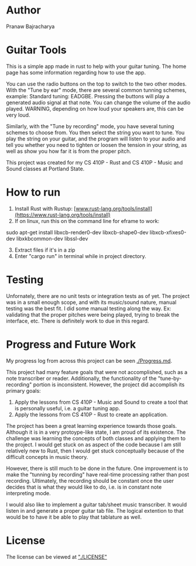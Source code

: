 # Author

Pranaw Bajracharya

# Guitar Tools

This is a simple app made in rust to help with your guitar tuning. The home page has some information regarding how to use the app.

You can use the radio buttons on the top to switch to the two other modes. With the "Tune by ear" mode, there are several common tunning schemes, example: Standard tuning: EADGBE. Pressing the buttons will play a generated audio signal at that note. You can change the volume of the audio played. WARNING, depending on how loud your speakers are, this can be very loud.

Similarly, with the "Tune by recording" mode, you have several tuning schemes to choose from. You then select the string you want to tune. You play the string on your guitar, and the program will listen to your audio and tell you whether you need to tighten or loosen the tension in your string, as well as show you how far it is from the proper pitch.

This project was created for my CS 410P - Rust and CS 410P - Music and Sound classes at Portland State.

# How to run

1. Install Rust with Rustup: [www.rust-lang.org/tools/install](https://www.rust-lang.org/tools/install)
2. If on linux, run this on the command line for eframe to work:

sudo apt-get install libxcb-render0-dev libxcb-shape0-dev libxcb-xfixes0-dev libxkbcommon-dev libssl-dev

3. Extract files if it's in a zip
4. Enter "cargo run" in terminal while in project directory.

# Testing

Unfornately, there are no unit tests or integration tests as of yet.
The project was in a small enough scope, and with its music/sound nature, manual testing was the best fit.
I did some manual testing along the way. Ex: validating that the proper pitches were being played, trying to break the interface, etc.
There is definitely work to due in this regard.

# Progress and Future Work

My progress log from across this project can be seen [./Progress.md](/Progress.md).

This project had many feature goals that were not accomplished, such as a note transcriber or reader.
Additionally, the functionality of the "tune-by-recording" portion is inconsistent. However, the project did accomplish its primary goals:

1. Apply the lessons from CS 410P - Music and Sound to create a tool that is personally useful, i.e. a guitar tuning app.
2. Apply the lessons from CS 410P - Rust to create an application.

The project has been a great learning experience towards those goals. Although it is in a very protoype-like state, I am proud of its existence.
The challenge was learning the concepts of both classes and applying them to the project. I would get stuck on as aspect of the code because I am still relatively new to Rust, then I would get stuck conceptually because of the difficult concepts in music theory.

However, there is still much to be done in the future. One improvement is to make the "tunning by recording" have real-time processing rather than post recording.
Ultimately, the recording should be constant once the user decides that is what they would like to do, i.e. is in constant note interpreting mode.

I would also like to implement a guitar tab/sheet music transcriber. It would listen in and generate a proper guitar tab file. The logical extention to that would be to have it be able to play that tablature as well.

# License

The license can be viewed at ["./LICENSE"](/LICENSE)
